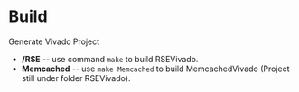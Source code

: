 # Build
Generate Vivado Project

- **/RSE** -- use command `make` to build RSEVivado.<br>
- **Memcached** -- use `make Memcached` to build MemcachedVivado (Project still under folder RSEVivado).

